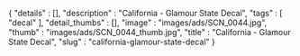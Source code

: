 {
  "details" : [],
  "description" : "California - Glamour State Decal",
  "tags" : [
              "decal"
            ],
  "detail_thumbs" : [],
  "image" : "images/ads/SCN_0044.jpg",
  "thumb" : "images/ads/SCN_0044_thumb.jpg",
  "title" : "California - Glamour State Decal",
  "slug" : "california-glamour-state-decal"
}
